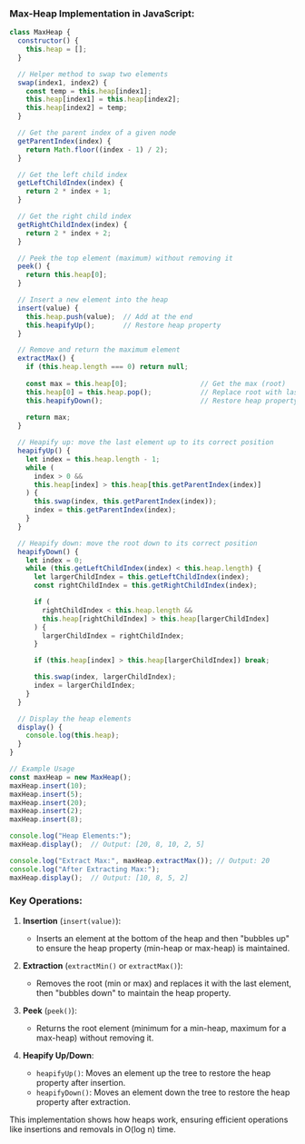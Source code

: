 ### Max-Heap Implementation in JavaScript:

```javascript
class MaxHeap {
  constructor() {
    this.heap = [];
  }

  // Helper method to swap two elements
  swap(index1, index2) {
    const temp = this.heap[index1];
    this.heap[index1] = this.heap[index2];
    this.heap[index2] = temp;
  }

  // Get the parent index of a given node
  getParentIndex(index) {
    return Math.floor((index - 1) / 2);
  }

  // Get the left child index
  getLeftChildIndex(index) {
    return 2 * index + 1;
  }

  // Get the right child index
  getRightChildIndex(index) {
    return 2 * index + 2;
  }

  // Peek the top element (maximum) without removing it
  peek() {
    return this.heap[0];
  }

  // Insert a new element into the heap
  insert(value) {
    this.heap.push(value);  // Add at the end
    this.heapifyUp();       // Restore heap property
  }

  // Remove and return the maximum element
  extractMax() {
    if (this.heap.length === 0) return null;
    
    const max = this.heap[0];                  // Get the max (root)
    this.heap[0] = this.heap.pop();            // Replace root with last element
    this.heapifyDown();                        // Restore heap property
    
    return max;
  }

  // Heapify up: move the last element up to its correct position
  heapifyUp() {
    let index = this.heap.length - 1;
    while (
      index > 0 &&
      this.heap[index] > this.heap[this.getParentIndex(index)]
    ) {
      this.swap(index, this.getParentIndex(index));
      index = this.getParentIndex(index);
    }
  }

  // Heapify down: move the root down to its correct position
  heapifyDown() {
    let index = 0;
    while (this.getLeftChildIndex(index) < this.heap.length) {
      let largerChildIndex = this.getLeftChildIndex(index);
      const rightChildIndex = this.getRightChildIndex(index);

      if (
        rightChildIndex < this.heap.length &&
        this.heap[rightChildIndex] > this.heap[largerChildIndex]
      ) {
        largerChildIndex = rightChildIndex;
      }

      if (this.heap[index] > this.heap[largerChildIndex]) break;

      this.swap(index, largerChildIndex);
      index = largerChildIndex;
    }
  }

  // Display the heap elements
  display() {
    console.log(this.heap);
  }
}

// Example Usage
const maxHeap = new MaxHeap();
maxHeap.insert(10);
maxHeap.insert(5);
maxHeap.insert(20);
maxHeap.insert(2);
maxHeap.insert(8);

console.log("Heap Elements:");
maxHeap.display();  // Output: [20, 8, 10, 2, 5]

console.log("Extract Max:", maxHeap.extractMax()); // Output: 20
console.log("After Extracting Max:");
maxHeap.display();  // Output: [10, 8, 5, 2]
```

### Key Operations:
1. **Insertion** (`insert(value)`):
   - Inserts an element at the bottom of the heap and then "bubbles up" to ensure the heap property (min-heap or max-heap) is maintained.

2. **Extraction** (`extractMin()` or `extractMax()`):
   - Removes the root (min or max) and replaces it with the last element, then "bubbles down" to maintain the heap property.

3. **Peek** (`peek()`):
   - Returns the root element (minimum for a min-heap, maximum for a max-heap) without removing it.

4. **Heapify Up/Down**:
   - `heapifyUp()`: Moves an element up the tree to restore the heap property after insertion.
   - `heapifyDown()`: Moves an element down the tree to restore the heap property after extraction.

This implementation shows how heaps work, ensuring efficient operations like insertions and removals in O(log n) time.